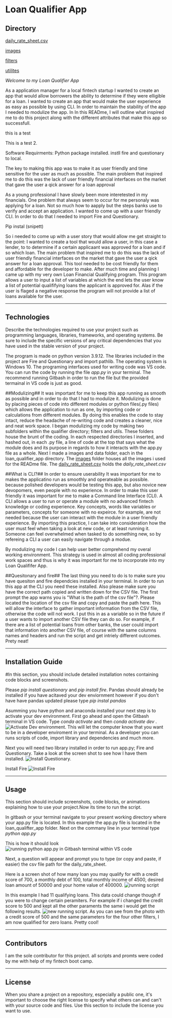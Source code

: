 # Loan Qualifier App

## Directory ##

[daily_rate_sheet.csv](data)

[images](images)

[filters](qualifier/filters)

[utilites](qualifier/utils)


*Welcome to my Loan Qualifier App*

As a application manager for a local fintech startup I wanted to create an app that would allow borrowers the ability 
to determine if they were elligible for a loan. I wanted to create an app that would make the user experience as easy as possible by using CLI. In order to maintain the stability of the app I needed to modulize the app.  In In this READme, I will outline  what inspired me to do this project along with the different attributes that make this app so successfull. 

this is a test


This is a test 2. 



Software Requirments:
Python package installed. 
instll fire and questionary to local. 

The key to making this app was to make it as user friendly and time sensitive for the user as much as possible. The main problem that inspired me to do this was the lack of user friendly financial interfaces on the market that gave the user a qick answer for a loan approval

As a young professional I have slowly been more interetested in my financials. One problem that always seem to occur for me personaly was applying for a loan. Not so much how to aapply but the steps banks use to verify and accept an application. I wanted to come up with a user friendly CLI. In order to do that I needed to import Fire and Questionary.

Pip instal (snipett)

So i needed to come up with a user story that would allow me get straight to the point: I wanted to create a tool that would allow a user, in this case a lender,  to to determine if a certain applicaant was approved for a loan and if so which loan.   The main problem that inspired me to do this was the lack of user friendly financial interfaces on the market that gave the user a qick answer for a loan approval. This tool needed to be cost friendly for them and affordable for the developer to make. After much time and planning I came up with my very own Loan Financial Qualifying program. This program allows a user to input a list of variables at which the end lets the user know a list of potential qualififying loans the applicant is approved for. Alas if the user is flaged a negative response the program will not provide a list of loans available for the user. 



---

## Technologies



Describe the technologies required to use your project such as programming languages, libraries, frameworks, and operating systems. Be sure to include the specific versions of any critical dependencies that you have used in the stable version of your project.

The program is made on python version 3.9.12. The libraries included in the project are Fire and Questionary and import pathlib. The operating system is Windows 10. The programing interfaces used for writing code was VS code. You can run the code by running the file *app.py* in your terminal. The recommend running Gitbash in order to run the file but the provided termainal in VS code is just as good. 

##Modulizing##
 It was important for me to keep this app running as smooth as possible and in order to do that I had to modulize it.  Modulizing is done by placing pieces of code into different modules or python files(.py files) which allows the application to run as one, by importing code or calculations from different modules.  By doing this enables the code to stay intact, reduce the headache of re-writing code and creates a cleaner, nice and neat work space.  I began modulizing my code by making two subfolders within the qualifier directory; filters and utils. These folders house the brunt of the coding.  In each respected directories I inserted, and hashed out, in each .py file, a line of code at the top that says what the module does and its purpose in regards to how it interacts with the app.py file as a whole. Next I made a images and data folder, each in the loan_qualifier_app directory. The [images](images) folder houses all the images i used for the READme file. The [daily_rate_sheet.csv](data) holds the *daily_rate_sheet.csv*

 ##What is CLI?##
In order to ensure userability It was important for me to makes the applicatino run as smoothly and operateable as possible. 
because polished developers would be testing this app, but also novice new devopomers, even people with no experience. In order to make this user friendly it was important for me to make a Command line Interface (CLI). A CLI allows a user to run or operate a module with no advanced fintech knowledge or coding experience.  Key concepts, words like variables or parameters, concepts for someone with no expeirce. for example, are not needed because the user can interact with the module in a user friendly experience. By importing this practice, I can take into consideration how the user must feel when taking a look at new code, or at least running it. Someone can feel overwhelmed when tasked to do something new, so by refereing a CLI a user can easily navigate through a modue. 

 By modulizing my code I can help user better comprehend my overal working environment. This strategy is used in almost all coding professional work spaces and thus is why it was important for me to incorporate into my Loan Qualififer App. 


##Quesitonary and fire##
The last thing you need to do is to make sure you have quesiton and fire dependcies installed in your terminal. In order to run this app at the CLI you need these installed. Also please make sure you have the correct path copied and written down for the CSV file. The first prompt the app warns you is "What is the path of the csv file"?. Please located the location of the csv file and copy and paste the path here. This will allow the interface to gather important information from the CSV file, otherwise the code will not work. I put this in as a variable so in the future if a user wants to import another CSV file they can do so. For example, if there are a list of potential loans from other banks, the user could import that information into another CSV file, of course with the same columns names and headers and run the script and get intriely different outcomes. Prety neat!



---

## Installation Guide


#In this section, you should include detailed installation notes containing code blocks and screenshots.

Please *pip install questionary* and *pip install fire*. Pandas should already be installed if you have acitaved your dev enviornment however if you don't have have pandas updated please type *pip instal pandas*

Asumming you have python and anaconda installed your next step is to activate your dev environment. First go ahead and open the Gitbash terminal in VS code. Type *conda activate* and then *conda activate dev* . ![Activate Dev environment.](images/conda_activate_dev.png)
This will let the computer know that you want to be in a developer enviroment in your terminal. As a developer you can runs scripts of code, import library and dependencies and much more.  

Next you will need two library installed in order to run app.py; Fire and Questionary. Take a look at the screen shot to see how I have them installed. 
![Install Questionary.](images/install_questionary.png)

Install Fire
![Install Fire](images/install_fire.png)




---

## Usage
This section should include screenshots, code blocks, or animations explaining how to use your project.Now its time to run the script. 



In gitbash or your terminal navigate to your present working directory where your app.py file is located. In this example the app.py file is located in the loan_qualifter_app folder. Next on the commany line in your terminal type *python app.py*

This is how it should look ![running python app.py in Gitbash terminal within VS code](images/running_python_app.png)

Next, a question will appear and prompt you to type (or copy and paste, if easier) the csv file path for the daily_rate_sheet. 

Here is a screen shot of how many loan you may qualify for with a credit score of 700, a monthly debt of 100, total monthly income of 4500, desired loan amount of 50000 and your home value of 400000. ![running script](images/app.png)

In this example I had 11 qualifying loans. This data could change though if you were to change certain peramiters. For example if i changed the credit score to 500 and kept all the other paraments the same i would get the following results. ![new running script](images/adjust_run_app.png). As you can see from the photo with a credit score of 500 and the same parameters for the four other filters, I am now qualified for zero loans. Pretty cool!


---

## Contributors

I am the sole contributor for this project. all scripts and promts were coded by me with help of my fintech boot camp. 


---

## License

When you share a project on a repository, especially a public one, it's important to choose the right license to specify what others can and can't with your source code and files. Use this section to include the license you want to use.
